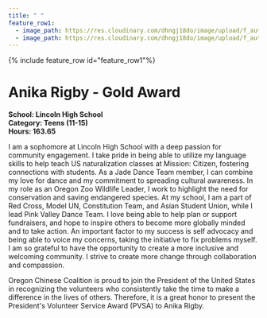 ```yaml
---
title: " "
feature_row1:
  - image_path: https://res.cloudinary.com/dhngj18do/image/upload/f_auto,q_auto/v1/images/pvsa/2024_Rigby_Anika
  - image_path: https://res.cloudinary.com/dhngj18do/image/upload/f_auto,q_auto/v1/images/activities/year_2024
---
```


{% include feature_row id="feature_row1"%}

# Anika Rigby - Gold Award

**School: Lincoln High School**  
**Category: Teens (11-15)**  
**Hours: 163.65**  

I am a sophomore at Lincoln High School with a deep passion for community engagement. I take pride in being able to utilize my language skills to help teach US naturalization classes at Mission: Citizen, fostering connections with students. As a Jade Dance Team member, I can combine my love for dance and my commitment to spreading cultural awareness. 
In my role as an Oregon Zoo Wildlife Leader, I work to highlight the need for conservation and saving endangered species. At my school, I am a part of Red Cross, Model UN, Constitution Team, and Asian Student Union, while I lead Pink Valley Dance Team. 
I love being able to help plan or support fundraisers, and hope to inspire others to become more globally minded and to take action. An important factor to my success is self advocacy and being able to voice my concerns, taking the initiative to fix problems myself. I am so grateful to have the opportunity to create a more inclusive and welcoming community. I strive to create more change through collaboration and compassion.

Oregon Chinese Coalition is proud to join the President of the United States in recognizing the volunteers who consistently take the time to make a difference in the lives of others. Therefore, it is a great honor to present the President's Volunteer Service Award (PVSA) to Anika Rigby.
